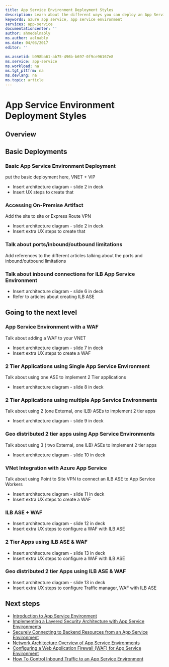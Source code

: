 ```yaml
---
title: App Service Environment Deployment Styles
description: Learn about the different ways you can deploy an App Service Environment.
keywords: azure app service, app service environment
services: app-service
documentationcenter: ''
author: ahmedelnably
ms.author: aelnably
ms.date: 04/03/2017
editor: ''

ms.assetid: b998ba61-ab75-496b-b697-0f9ce96167e8
ms.service: app-service
ms.workload: na
ms.tgt_pltfrm: na
ms.devlang: na
ms.topic: article
---
```


# App Service Environment Deployment Styles


## Overview

## Basic Deployments
### Basic App Service Environment Deployment
put the basic deployment here, VNET + VIP
* Insert architecture diagram - slide 2 in deck
* Insert UX steps to create that

### Accessing On-Premise Artifact
Add the site to site or Express Route VPN
* Insert architecture diagram - slide 2 in deck
* Insert extra UX steps to create that

### Talk about ports/inbound/outbound limitations 
Add references to the different articles talking about the ports and inbound/outbound limitations

### Talk about inbound connections for ILB App Service Environment
* Insert architecture diagram - slide 6 in deck
* Refer to articles about creating ILB ASE

## Going to the next level
### App Service Environment with a WAF
Talk about adding a WAF to your VNET
* Insert architecture diagram - slide 7 in deck
* Insert extra UX steps to create a WAF

### 2 Tier Applications using Single App Service Environment
Talk about using one ASE to implement 2 Tier applications
* Insert architecture diagram - slide 8 in deck

### 2 Tier Applications using multiple App Service Environments
Talk about using 2 (one External, one ILB) ASEs to implement 2 tier apps
* Insert architecture diagram - slide 9 in deck

### Geo distributed 2 tier apps using App Service Environments
Talk about using 3 ( two External, one ILB) ASEs to implement 2 tier apps
* Insert architecture diagram - slide 10 in deck

### VNet Integration with Azure App Service
Talk about using Point to Site VPN to connect an ILB ASE to App Service Workers
* Insert architecture diagram - slide 11 in deck
* Insert extra UX steps to create a WAF

### ILB ASE + WAF
* Insert architecture diagram - slide 12 in deck
* Insert extra UX steps to configure a WAF with ILB ASE

### 2 Tier Apps using ILB ASE & WAF
* Insert architecture diagram - slide 13 in deck
* Insert extra UX steps to configure a WAF with ILB ASE

### Geo distributed 2 tier Apps using ILB ASE & WAF
* Insert architecture diagram - slide 13 in deck
* Insert extra UX steps to configure Traffic manager, WAF with ILB ASE

## Next steps
* [Introduction to App Service Environment](app-service-app-service-environment-intro.md)
* [Implementing a Layered Security Architecture with App Service Environments](app-service-app-service-environment-layered-security.md)
* [Securely Connecting to Backend Resources from an App Service Environment](app-service-app-service-environment-securely-connecting-to-backend-resources.md)
* [Network Architecture Overview of App Service Environments](app-service-app-service-environment-network-architecture-overview.md)
* [Configuring a Web Application Firewall (WAF) for App Service Environment](app-service-app-service-environment-web-application-firewall.md)
* [How To Control Inbound Traffic to an App Service Environment](app-service-app-service-environment-control-inbound-traffic.md)